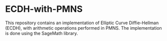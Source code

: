 # ECDH-with-PMNS
This repository contains an implementation of Elliptic Curve Diffie-Hellman (ECDH), with arithmetic operations performed in PMNS. The implementation is done using the SageMath library.
